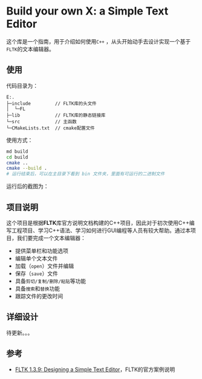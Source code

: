 # Build your own X: a Simple Text Editor

这个库是一个指南，用于介绍如何使用`C++` ，从头开始动手去设计实现一个基于`FLTK`的文本编辑器。

## 使用

代码目录为：

```
E:.
├─include         // FLTK库的头文件
│  └─FL 
├─lib             // FLTK库的静态链接库
└─src             // 主函数
└─CMakeLists.txt  // cmake配置文件
```

使用方式：

```sh
md build
cd build
cmake ..
cmake --build .
# 运行结束后，可以在主目录下看到 bin 文件夹，里面有可运行的二进制文件
```

运行后的截图为：

## 项目说明

这个项目是根据**FLTK**库官方说明文档构建的C++项目，因此对于初次使用C++编写工程项目、学习C++语法、学习如何进行GUI编程等人员有较大帮助。通过本项目，我们要完成一个文本编辑器：

- 提供菜单栏和功能选项
- 编辑单个文本文件
- 加载（`open`）文件并编辑
- 保存（`save`）文件
- 具备`剪切/复制/删除/粘贴`等功能
- 具备`搜索`和`替换`功能
- 跟踪文件的更改时间

## 详细设计

待更新。。。





## 参考

- [FLTK 1.3.9: Designing a Simple Text Editor](https://www.fltk.org/doc-1.3/editor.html#editor_goals)，FLTK的官方案例说明

